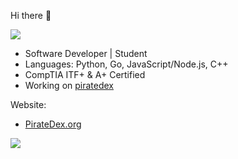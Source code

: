 Hi there 👋

![](https://komarev.com/ghpvc/?username=scaredos&color=blueviolet)

- Software Developer | Student
- Languages: Python, Go, JavaScript/Node.js, C++
- CompTIA ITF+ & A+ Certified 
- Working on [piratedex](https://github.com/scaredos/piratedex)
 

Website:
  - [PirateDex.org](https://piratedex.org/)


![](https://github-readme-stats.vercel.app/api/top-langs/?username=scaredos&layout=compact&hide_border=true&langs_count=10&theme=dark)

